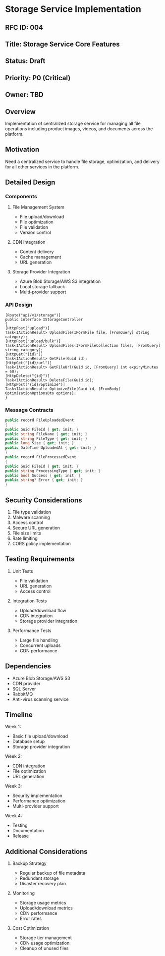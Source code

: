 # Storage Service Implementation

## RFC ID: 004
## Title: Storage Service Core Features
## Status: Draft
## Priority: P0 (Critical)
## Owner: TBD

## Overview
Implementation of centralized storage service for managing all file operations including product images, videos, and documents across the platform.

## Motivation
Need a centralized service to handle file storage, optimization, and delivery for all other services in the platform.

## Detailed Design
### Components
1. File Management System
   - File upload/download
   - File optimization
   - File validation
   - Version control

2. CDN Integration
   - Content delivery
   - Cache management
   - URL generation

3. Storage Provider Integration
   - Azure Blob Storage/AWS S3 integration
   - Local storage fallback
   - Multi-provider support




### API Design

```csharp:
[Route("api/v1/storage")]
public interface IStorageController
{
[HttpPost("upload")]
Task<IActionResult> UploadFile(IFormFile file, [FromQuery] string category);
[HttpPost("upload/bulk")]
Task<IActionResult> UploadFiles(IFormFileCollection files, [FromQuery] string category);
[HttpGet("{id}")]
Task<IActionResult> GetFile(Guid id);
[HttpGet("{id}/url")]
Task<IActionResult> GetFileUrl(Guid id, [FromQuery] int expiryMinutes = 60);
[HttpDelete("{id}")]
Task<IActionResult> DeleteFile(Guid id);
[HttpPost("{id}/optimize")]
Task<IActionResult> OptimizeFile(Guid id, [FromBody] OptimizationOptionsDto options);
}
```

### Message Contracts
```csharp
public record FileUploadedEvent
{
public Guid FileId { get; init; }
public string FileName { get; init; }
public string FileType { get; init; }
public long Size { get; init; }
public DateTime UploadedAt { get; init; }
}
public record FileProcessedEvent
{
public Guid FileId { get; init; }
public string ProcessingType { get; init; }
public bool Success { get; init; }
public string? Error { get; init; }
}
```

## Security Considerations
1. File type validation
2. Malware scanning
3. Access control
4. Secure URL generation
5. File size limits
6. Rate limiting
7. CORS policy implementation

## Testing Requirements
1. Unit Tests
   - File validation
   - URL generation
   - Access control

2. Integration Tests
   - Upload/download flow
   - CDN integration
   - Storage provider integration

3. Performance Tests
   - Large file handling
   - Concurrent uploads
   - CDN performance

## Dependencies
- Azure Blob Storage/AWS S3
- CDN provider
- SQL Server
- RabbitMQ
- Anti-virus scanning service

## Timeline
Week 1:
- Basic file upload/download
- Database setup
- Storage provider integration

Week 2:
- CDN integration
- File optimization
- URL generation

Week 3:
- Security implementation
- Performance optimization
- Multi-provider support

Week 4:
- Testing
- Documentation
- Release

## Additional Considerations
1. Backup Strategy
   - Regular backup of file metadata
   - Redundant storage
   - Disaster recovery plan

2. Monitoring
   - Storage usage metrics
   - Upload/download metrics
   - CDN performance
   - Error rates

3. Cost Optimization
   - Storage tier management
   - CDN usage optimization
   - Cleanup of unused files